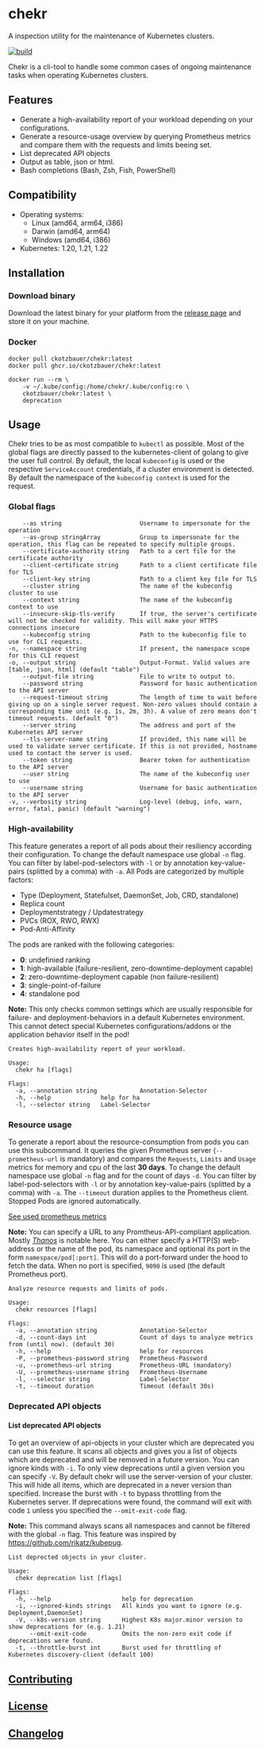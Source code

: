 # chekr

A inspection utility for the maintenance of Kubernetes clusters.

[![build](https://github.com/ckotzbauer/chekr/actions/workflows/test.yml/badge.svg)](https://github.com/ckotzbauer/chekr/actions/workflows/test.yml)

Chekr is a cli-tool to handle some common cases of ongoing maintenance tasks when operating Kubernetes clusters.


## Features

* Generate a high-availability report of your workload depending on your configurations.
* Generate a resource-usage overview by querying Prometheus metrics and compare them with the requests and limits beeing set.
* List deprecated API objects
* Output as table, json or html.
* Bash completions (Bash, Zsh, Fish, PowerShell)


## Compatibility

* Operating systems:
  * Linux (amd64, arm64, i386)
  * Darwin (amd64, arm64)
  * Windows (amd64, i386)
* Kubernetes: 1.20, 1.21, 1.22


## Installation

### Download binary

Download the latest binary for your platform from the [release page](https://github.com/ckotzbauer/chekr/releases) and store it on your machine.


### Docker

```
docker pull ckotzbauer/chekr:latest
docker pull ghcr.io/ckotzbauer/chekr:latest

docker run --rm \
    -v ~/.kube/config:/home/chekr/.kube/config:ro \
    ckotzbauer/chekr:latest \
    deprecation
```


## Usage

Chekr tries to be as most compatible to `kubectl` as possible. Most of the global flags are directly passed to the kubernetes-client of golang
to give the user full control. By default, the local `kubeconfig` is used or the respective `ServiceAccount` credentials, if a cluster environment
is detected. By default the namespace of the `kubeconfig context` is used for the request.

### Global flags

```
    --as string                      Username to impersonate for the operation
    --as-group stringArray           Group to impersonate for the operation, this flag can be repeated to specify multiple groups.
    --certificate-authority string   Path to a cert file for the certificate authority
    --client-certificate string      Path to a client certificate file for TLS
    --client-key string              Path to a client key file for TLS
    --cluster string                 The name of the kubeconfig cluster to use
    --context string                 The name of the kubeconfig context to use
    --insecure-skip-tls-verify       If true, the server's certificate will not be checked for validity. This will make your HTTPS connections insecure
    --kubeconfig string              Path to the kubeconfig file to use for CLI requests.
-n, --namespace string               If present, the namespace scope for this CLI request
-o, --output string                  Output-Format. Valid values are [table, json, html] (default "table")
    --output-file string             File to write to output to.
    --password string                Password for basic authentication to the API server
    --request-timeout string         The length of time to wait before giving up on a single server request. Non-zero values should contain a corresponding time unit (e.g. 1s, 2m, 3h). A value of zero means don't timeout requests. (default "0")
    --server string                  The address and port of the Kubernetes API server
    --tls-server-name string         If provided, this name will be used to validate server certificate. If this is not provided, hostname used to contact the server is used.
    --token string                   Bearer token for authentication to the API server
    --user string                    The name of the kubeconfig user to use
    --username string                Username for basic authentication to the API server
-v, --verbosity string               Log-level (debug, info, warn, error, fatal, panic) (default "warning")
```

### High-availability

This feature generates a report of all pods about their resiliency according their configuration.
To change the default namespace use global `-n` flag. You can filter by label-pod-selectors with `-l` or by annotation key-value-pairs (splitted by a comma) with `-a`. 
All Pods are categorized by multiple factors:
* Type (Deployment, Statefulset, DaemonSet, Job, CRD, standalone)
* Replica count
* Deploymentstrategy / Updatestrategy
* PVCs (ROX, RWO, RWX)
* Pod-Anti-Affinity

The pods are ranked with the following categories:
* **0**: undefinied ranking
* **1**: high-available (failure-resilient, zero-downtime-deployment capable)
* **2**: zero-downtime-deployment capable (non failure-resilient)
* **3**: single-point-of-failure
* **4**: standalone pod

**Note:** This only checks common settings which are usually responsible for failure- and deployment-behaviors in a default Kubernetes environment. This
cannot detect special Kubernetes configurations/addons or the application behavior itself in the pod!

```
Creates high-availability report of your workload.

Usage:
  chekr ha [flags]

Flags:
  -a, --annotation string            Annotation-Selector
  -h, --help              help for ha
  -l, --selector string   Label-Selector

```

### Resource usage

To generate a report about the resource-consumption from pods you can use this subcommand. It queries the given Prometheus server
(`--prometheus-url` is mandatory) and compares the `Requests`, `Limits` and `Usage` metrics for memory and cpu of the last **30 days**.
To change the default namespace use global `-n` flag and for the count of days `-d`. You can filter by label-pod-selectors with `-l` or by annotation key-value-pairs (splitted by a comma) with `-a`.
The `--timeout` duration applies to the Prometheus client. Stopped Pods are ignored automatically.

[See used prometheus metrics](https://github.com/ckotzbauer/chekr/blob/master/pkg/resources/metrics.go)

**Note:** You can specify a URL to any Promtheus-API-compliant application. Mostly *[Thanos](https://thanos.io/)* is notable here.
You can either specify a HTTP(S) web-address or the name of the pod, its namespace and optional its port in the form `namespace/pod[:port]`. This will do
a port-forward under the hood to fetch the data. When no port is specified, `9090` is used (the default Prometheus port).

```
Analyze resource requests and limits of pods.

Usage:
  chekr resources [flags]

Flags:
  -a, --annotation string            Annotation-Selector
  -d, --count-days int               Count of days to analyze metrics from (until now). (default 30)
  -h, --help                         help for resources
  -P, --prometheus-password string   Prometheus-Password
  -u, --prometheus-url string        Prometheus-URL (mandatory)
  -U, --prometheus-username string   Prometheus-Username
  -l, --selector string              Label-Selector
  -t, --timeout duration             Timeout (default 30s)
```

### Deprecated API objects

#### List deprecated API objects

To get an overview of api-objects in your cluster which are deprecated you can use this feature. It scans all objects and gives you a list
of objects which are deprecated and will be removed in a future version. You can ignore kinds with `-i`. To only view deprecations until a given
version you can specify `-V`. By default chekr will use the server-version of your cluster. This will hide all items, which are deprecated in 
a never version than specified. Increase the burst with `-t` to bypass throttling from the Kubernetes server. If deprecations were found, the command
will exit with code `1` unless you specified the `--omit-exit-code` flag.

**Note:** This command always scans all namespaces and cannot be filtered with the global `-n` flag.
This feature was inspired by https://github.com/rikatz/kubepug.

```
List deprected objects in your cluster.

Usage:
  chekr deprecation list [flags]

Flags:
  -h, --help                    help for deprecation
  -i, --ignored-kinds strings   All kinds you want to ignore (e.g. Deployment,DaemonSet)
  -V, --k8s-version string      Highest K8s major.minor version to show deprecations for (e.g. 1.21)
      --omit-exit-code          Omits the non-zero exit code if deprecations were found.
  -t, --throttle-burst int      Burst used for throttling of Kubernetes discovery-client (default 100)
```


[Contributing](https://github.com/ckotzbauer/chekr/blob/master/CONTRIBUTING.md)
--------
[License](https://github.com/ckotzbauer/chekr/blob/master/LICENSE)
--------
[Changelog](https://github.com/ckotzbauer/chekr/blob/master/CHANGELOG.md)
--------